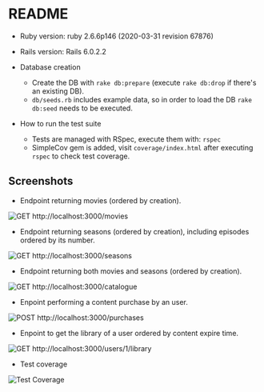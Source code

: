 # README

* Ruby version: ruby 2.6.6p146 (2020-03-31 revision 67876)

* Rails version: Rails 6.0.2.2

* Database creation
  - Create the DB with ```rake db:prepare``` (execute ```rake db:drop``` if there's an existing DB).
  - ```db/seeds.rb``` includes example data, so in order to load the DB ```rake db:seed``` needs to be executed.

* How to run the test suite
  - Tests are managed with RSpec, execute them with: ```rspec```
  - SimpleCov gem is added, visit ```coverage/index.html``` after executing ```rspec``` to check test coverage.

## Screenshots
  - Endpoint returning movies (ordered by creation).
  
![GET http://localhost:3000/movies](https://i.ibb.co/89FncTG/JSON-REST-API-1.png)

  - Endpoint returning seasons (ordered by creation), including episodes ordered by its number.
  
![GET http://localhost:3000/seasons](https://i.ibb.co/wBs8sVK/JSON-REST-API-2.png)
  
  - Endpoint returning both movies and seasons (ordered by creation).
  
![GET http://localhost:3000/catalogue](https://i.ibb.co/fvmHx2t/JSON-REST-API-3.png)
  
  - Enpoint performing a content purchase by an user.
  
![POST http://localhost:3000/purchases](https://i.ibb.co/xMMsfwc/JSON-REST-API-4.png)
  
  - Enpoint to get the library of a user ordered by content expire time.
  
![GET http://localhost:3000/users/1/library](https://i.ibb.co/rZJvFcj/JSON-REST-API-5.png)
  
  - Test coverage
  
![Test Coverage](https://i.ibb.co/YQ4D2PM/JSON-REST-API-6.png)

